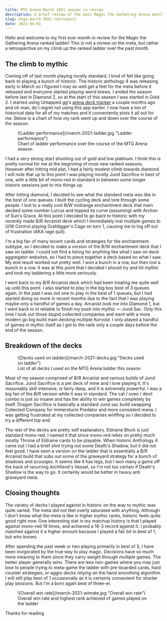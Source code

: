 ```yaml
---
title: MTG Arena March 2021 season in review
description: A brief review of the past Magic the Gathering Arena monthly ladder season for both standard and historic.
slug: mtga-march-2021-retrospect
date: 2021-04-01
---
```


Hello and welcome to my first ever month in review for the Magic the Gathering Arena ranked ladder! This is not a review on the meta, but rather a retrospective on my climb up the ranked ladder over the past month.

## The climb to mythic

Coming off of last month playing mostly standard, I kind of felt like going back to playing a bunch of historic. The historic anthology 4 was releasing early in March so I figured I may as well get a feel for the meta before it released and everyone started playing weird brews. I ended the season before last in Diamond 2, so at the start of this season I was started in Gold 2. I started using Untapped.gg's <a href="https://mtga.untapped.gg/" target="_blank" rel="nofollow noreferrer noopener" class="link external-link">arena deck tracker</a> a couple months ago and oh man, do I regret not using this app earlier. I now have a ton of historical data for all of my matches and it conveniently plots it all out for me. Below is a chart of how my rank went up and down over the course of the season.

<figure>
  ![Ladder performance](/march-2021-ladder.jpg "Ladder performance")
  <figcaption>Chart of ladder performance over the course of the MTG Arena season</figcaption>
</figure>

I had a very strong start shooting out of gold and low platinum. I think this is pretty normal for me at the beginning of most new ranked seasons. However after hitting mid plat, I had a fairly modest climb towards diamond. I will note that up to this point I was playing mostly Jund Sacrifice in best of one, with a little bit of mono-red in standard in between some longer historic sessions just to mix things up.

After hitting diamond, I decided to see what the standard meta was like in the best of one queues. I built the cycling deck and tore through some people. I lost to a really cool B/W midrange enchantment deck that main decked some number <auto-card name='Lurrus of the Dream-Den'>Lurrus</auto-card> and topped its curve (assuming) with <auto-card>Archon of Sun's Grace</auto-card>. At this point I decided to go back to historic with my recently made B/R Arcanist deck which I immediately lost multiple games to U/W Control playing <auto-card>Grafdigger's Cage</auto-card> on turn 1, causing me to log off out of frustration (AKA rage quit).

I'm a big fan of many recent cards and strategies for the enchantment subtype, so I decided to make a version of the B/W enchantment deck that I saw on ladder. I could not find a listing for anything like what I saw on deck aggregator websites, so I had to piece together a deck based on what I saw. My end result worked out pretty well. I won a bunch in a row, but then lost a bunch in a row. It was at this point that I decided I should try and hit mythic and took my laddering a little more seriously.

I went back to my B/R Arcanist deck which had been treating me quite well up until this point. I also started to play in the big boy best of 3 queues again. In the past I was not one to play in the best of 1 queues, but I had started doing so more in recent months due to the fact that I was playing maybe only a handful of games a day. Arcanist took me into Diamond 1, but I went back to ol reliable to finish my push into mythic &mdash; Jund Sac. Only this time I took out those stupid <auto-card name='Collected Company'>collected companies</auto-card> and went with a more modern go big build main decking multiple <auto-card name='Korvold, Fae-Cursed King'>Korvold</auto-card>. I only played a handful of games in mythic itself as I got to the rank only a couple days before the end of the season.

## Breakdown of the decks

<figure>
  ![Decks used on ladder](/march-2021-decks.jpg "Decks used on ladder")
  <figcaption>List of all decks I used on the MTG Arena ladder this season</figcaption>
</figure>

Most of my season comprised of B/R Arcanist and various builds of Jund Sacrifice. Jund Sacrifice is a pet deck of mine and I love playing it. It's reasonably skill intensive, is fairly deep, and it is extremely powerful. I was a big fan of the B/R version while it was in standard. The <auto-card name='Cauldron Familiar'>cat</auto-card> / <auto-card name="Witch's Oven">oven</auto-card> / <auto-card name='Mayhem Devil'>devil</auto-card> combo is just so insane and has the ability to win games completely by itself. Dragon Sacrifice is basically a standard Jund sac build swapping <auto-card>Collected Company</auto-card> for <auto-card>Immersturm Predator</auto-card> and more consistent mana. I was getting frustrated at my <auto-card name='Collected Company'>collected companies</auto-card> whiffing so I decided to try a different top end.

The rest of the decks are pretty self explanatory. Eldraine Block is just standard mono-red. I named it that since mono-red relies on pretty much mostly Throne of Eldraine cards to be playable. When historic Anthology 4 came out I had a brief stint trying out some <auto-card>Death's Shadow</auto-card>, but it did not feel good. I have seen a version on the ladder that is essentially a B/R Arcanist build that subs out some of the graveyard strategy for a bunch of <auto-card name="Death's Shadow">shadows</auto-card> and <auto-card name="Scourge of the Skyclaves">scourges</auto-card>. It seems like it has legs, but I won many a game off the back of recurring <auto-card>Archfiend's Vessel</auto-card>, so I'm not too certain if <auto-card>Death's Shadow</auto-card> is the way to go. It certainly would be better in heavy anti graveyard meta.

## Closing thoughts

The variety of decks I played against in historic on the way to mythic was quite varied. The meta did not feel overly saturated with anything. Although I don't know what the meta is like in higher mythic ranks, historic feels quite good right now. One interesting stat in my matchup history is that I played against mono-red 19 times, and achieved a 16-3 record against it. I probably matched against it a higher amount because I played a fair bit in best of 1, but who knows.

After spending the past week or two playing primarily in best of 3, I have been invigorated by the true way to play magic. Decisions have so much more meaning to them since they carry weight through multiple games. The better player generally wins. There are less non-games where you may just lose to people trying to meta-game the ladder with pre-boarded cards, hard counter strategies, or aggro decks relying on the hand smoothing algorithm. I will still play best of 1 occasionally as it is certainly convenient for shorter play sessions. But I'm a born again best of three-er.

<figure>
  ![Overall win rate](/march-2021-winrate.jpg "Overall win rate")
  <figcaption>Overall win rate and highest rank achieved of games played on the ladder</figcaption>
</figure>

Thanks for reading
